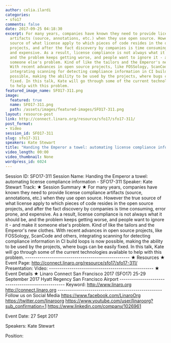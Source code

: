 ```yaml
---
author: celia.ilardi
categories:
- sfo17
comments: false
date: 2017-09-25 04:18:30
excerpt: For many years, companies have known they need to provide license compliance
  artifacts (source, annotations, etc.) when they use open source. However the true
  source of what license apply to which pieces of code resides in the open source
  projects, and after the fact discovery by companies is time consuming, error prone,
  and expensive. As a result, license compliance is not always what it should be,
  and the problem keeps getting worse, and people want to ignore it - and make it
  someone else's problem. Kind of like the tailors and the Emperor's new clothes.
  With recent advances in open source projects, like FOSSology, ScanCode and others,
  integrating scanning for detecting compliance information in CI build loops is now
  possible, making the ability to be used by the projects, where bugs can be easily
  fixed. In this talk, Kate will go through some of the current technologies available
  to help with this problem.
featured_image_name: SFO17-311.png
image:
  featured: true
  name: SFO17-311.png
  path: /assets/images/featured-images/SFO17-311.png
layout: resource-post
link: http://connect.linaro.org/resource/sfo17/sfo17-311/
post_format:
- Video
session_id: SFO17-311
slug: sfo17-311
speakers: Kate Stewart
title: "Handing the Emperor a towel: automating license compliance information - SFO17-311"
video_length: 00:00
video_thumbnail: None
wordpress_id: 6024
---
```


Session ID: SFO17-311 Session Name: Handing the Emperor a towel: automating license compliance information  - SFO17-311 Speaker: Kate Stewart Track:    ★ Session Summary ★ For many years, companies have known they need to provide license compliance artifacts (source, annotations, etc.) when they use open source. However the true source of what license apply to which pieces of code resides in the open source projects, and after the fact discovery by companies is time consuming, error prone, and expensive. As a result, license compliance is not always what it should be, and the problem keeps getting worse, and people want to ignore it - and make it someone else's problem. Kind of like the tailors and the Emperor's new clothes. With recent advances in open source projects, like FOSSology, ScanCode and others, integrating scanning for detecting compliance information in CI build loops is now possible, making the ability to be used by the projects, where bugs can be easily fixed. In this talk, Kate will go through some of the current technologies available to help with this problem. --------------------------------------------------- ★ Resources ★ Event Page: http://connect.linaro.org/resource/sfo17/sfo17-311/ Presentation:  Video:   ---------------------------------------------------  ★ Event Details ★ Linaro Connect San Francisco 2017 (SFO17) 25-29 September 2017 Hyatt Regency San Francisco Airport  --------------------------------------------------- Keyword:  http://www.linaro.org http://connect.linaro.org --------------------------------------------------- Follow us on Social Media https://www.facebook.com/LinaroOrg https://twitter.com/linaroorg https://www.youtube.com/user/linaroorg?sub_confirmation=1 https://www.linkedin.com/company/1026961

Event Date: 27 Sept 2017

Speakers: Kate Stewart

Position:
